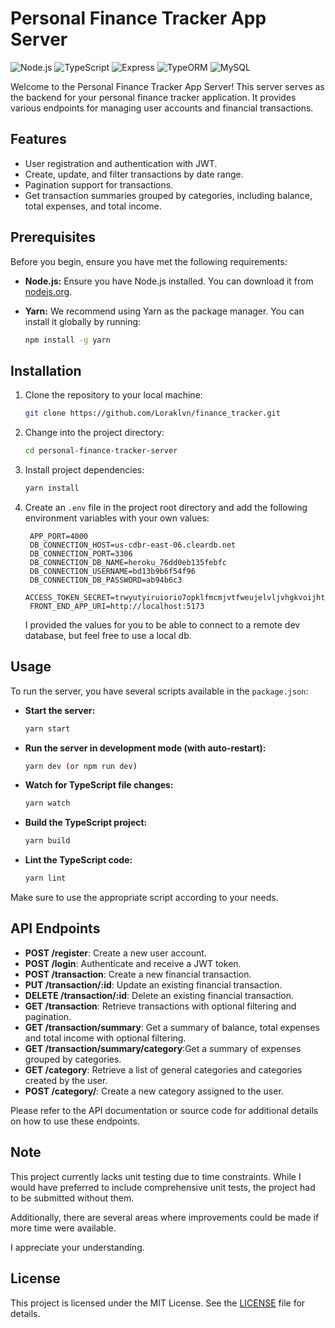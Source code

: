 # Personal Finance Tracker App Server

![Node.js](https://img.shields.io/badge/Node.js-v14.17.0-green)
![TypeScript](https://img.shields.io/badge/TypeScript-v4.4.4-blue)
![Express](https://img.shields.io/badge/Express-v4.17.1-lightgrey)
![TypeORM](https://img.shields.io/badge/TypeORM-v0.2.38-orange)
![MySQL](https://img.shields.io/badge/MySQL-v8.0.25-blue)

Welcome to the Personal Finance Tracker App Server! This server serves as the backend for your personal finance tracker application. It provides various endpoints for managing user accounts and financial transactions.

## Features

- User registration and authentication with JWT.
- Create, update, and filter transactions by date range.
- Pagination support for transactions.
- Get transaction summaries grouped by categories, including balance, total expenses, and total income.

## Prerequisites

Before you begin, ensure you have met the following requirements:

- **Node.js:** Ensure you have Node.js installed. You can download it from [nodejs.org](https://nodejs.org/).

- **Yarn:** We recommend using Yarn as the package manager. You can install it globally by running:

  ```bash
  npm install -g yarn
  ```

## Installation

1. Clone the repository to your local machine:

   ```bash
   git clone https://github.com/Loraklvn/finance_tracker.git
   ```

2. Change into the project directory:

   ```bash
   cd personal-finance-tracker-server
   ```

3. Install project dependencies:

   ```bash
   yarn install
   ```

4. Create an `.env` file in the project root directory and add the following environment variables with your own values:

   ```dotenv
    APP_PORT=4000
    DB_CONNECTION_HOST=us-cdbr-east-06.cleardb.net
    DB_CONNECTION_PORT=3306
    DB_CONNECTION_DB_NAME=heroku_76dd0eb135febfc
    DB_CONNECTION_USERNAME=bd13b9b6f54f96
    DB_CONNECTION_DB_PASSWORD=ab94b6c3
    ACCESS_TOKEN_SECRET=trwyutyiruiorio7opklfmcmjvtfweujelvljvhgkvoijhtijogjighhjjhmpku
    FRONT_END_APP_URI=http://localhost:5173
   ```

   I provided the values for you to be able to connect to a remote dev database, but feel free to use a local db.

## Usage

To run the server, you have several scripts available in the `package.json`:

- **Start the server:**

  ```bash
  yarn start
  ```

- **Run the server in development mode (with auto-restart):**

  ```bash
  yarn dev (or npm run dev)
  ```

- **Watch for TypeScript file changes:**

  ```bash
  yarn watch
  ```

- **Build the TypeScript project:**

  ```bash
  yarn build
  ```

- **Lint the TypeScript code:**

  ```bash
  yarn lint
  ```

Make sure to use the appropriate script according to your needs.

## API Endpoints

- **POST /register**: Create a new user account.
- **POST /login**: Authenticate and receive a JWT token.
- **POST /transaction**: Create a new financial transaction.
- **PUT /transaction/:id**: Update an existing financial transaction.
- **DELETE /transaction/:id**: Delete an existing financial transaction.
- **GET /transaction**: Retrieve transactions with optional filtering and pagination.
- **GET /transaction/summary**: Get a summary of balance, total expenses and total income with optional filtering.
- **GET /transaction/summary/category**:Get a summary of expenses grouped by categories.
- **GET /category**: Retrieve a list of general categories and categories created by the user.
- **POST /category/**: Create a new category assigned to the user.

Please refer to the API documentation or source code for additional details on how to use these endpoints.

## Note

This project currently lacks unit testing due to time constraints. While I would have preferred to include comprehensive unit tests, the project had to be submitted without them.

Additionally, there are several areas where improvements could be made if more time were available.

I appreciate your understanding.


## License

This project is licensed under the MIT License. See the [LICENSE](LICENSE) file for details.
